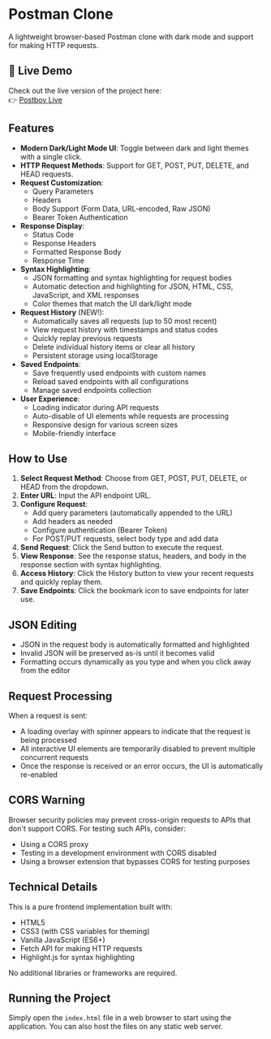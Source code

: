 # Postman Clone

A lightweight browser-based Postman clone with dark mode and support for making HTTP requests.

## 🚀 Live Demo
Check out the live version of the project here:  
👉 [Postboy Live](https://chetan-kk.github.io/postboy/index.html)

## Features

- **Modern Dark/Light Mode UI**: Toggle between dark and light themes with a single click.
- **HTTP Request Methods**: Support for GET, POST, PUT, DELETE, and HEAD requests.
- **Request Customization**:
  - Query Parameters
  - Headers
  - Body Support (Form Data, URL-encoded, Raw JSON)
  - Bearer Token Authentication
- **Response Display**:
  - Status Code
  - Response Headers
  - Formatted Response Body
  - Response Time
- **Syntax Highlighting**:
  - JSON formatting and syntax highlighting for request bodies
  - Automatic detection and highlighting for JSON, HTML, CSS, JavaScript, and XML responses
  - Color themes that match the UI dark/light mode
- **Request History** (NEW!):
  - Automatically saves all requests (up to 50 most recent)
  - View request history with timestamps and status codes
  - Quickly replay previous requests
  - Delete individual history items or clear all history
  - Persistent storage using localStorage
- **Saved Endpoints**:
  - Save frequently used endpoints with custom names
  - Reload saved endpoints with all configurations
  - Manage saved endpoints collection
- **User Experience**:
  - Loading indicator during API requests
  - Auto-disable of UI elements while requests are processing
  - Responsive design for various screen sizes
  - Mobile-friendly interface

## How to Use

1. **Select Request Method**: Choose from GET, POST, PUT, DELETE, or HEAD from the dropdown.
2. **Enter URL**: Input the API endpoint URL.
3. **Configure Request**:
   - Add query parameters (automatically appended to the URL)
   - Add headers as needed
   - Configure authentication (Bearer Token)
   - For POST/PUT requests, select body type and add data
4. **Send Request**: Click the Send button to execute the request.
5. **View Response**: See the response status, headers, and body in the response section with syntax highlighting.
6. **Access History**: Click the History button to view your recent requests and quickly replay them.
7. **Save Endpoints**: Click the bookmark icon to save endpoints for later use.

## JSON Editing

- JSON in the request body is automatically formatted and highlighted
- Invalid JSON will be preserved as-is until it becomes valid
- Formatting occurs dynamically as you type and when you click away from the editor

## Request Processing

When a request is sent:
- A loading overlay with spinner appears to indicate that the request is being processed
- All interactive UI elements are temporarily disabled to prevent multiple concurrent requests
- Once the response is received or an error occurs, the UI is automatically re-enabled

## CORS Warning

Browser security policies may prevent cross-origin requests to APIs that don't support CORS. For testing such APIs, consider:

- Using a CORS proxy
- Testing in a development environment with CORS disabled
- Using a browser extension that bypasses CORS for testing purposes

## Technical Details

This is a pure frontend implementation built with:
- HTML5
- CSS3 (with CSS variables for theming)
- Vanilla JavaScript (ES6+)
- Fetch API for making HTTP requests
- Highlight.js for syntax highlighting

No additional libraries or frameworks are required.

## Running the Project

Simply open the `index.html` file in a web browser to start using the application. You can also host the files on any static web server. 
